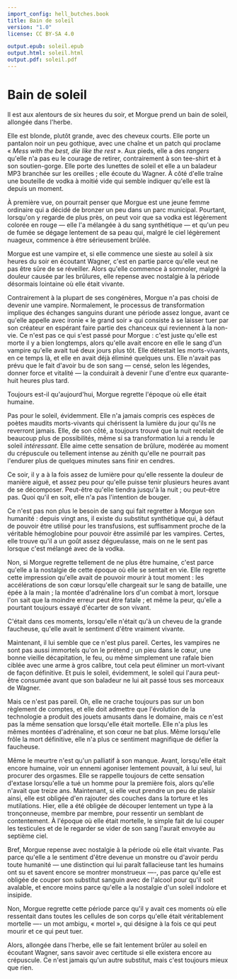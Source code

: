 ```yaml
---
import_config: hell_butches.book
title: Bain de soleil
version: "1.0"
license: CC BY-SA 4.0

output.epub: soleil.epub
output.html: soleil.html
output.pdf: soleil.pdf
---
```


Bain de soleil
==============

Il est aux alentours de six heures du soir, et Morgue prend un
bain de soleil, allongée dans l'herbe. 

Elle est blonde, plutôt grande, avec des cheveux courts. Elle porte un
pantalon noir un peu gothique, avec une chaîne et un patch qui
proclame « *Mess with the best, die like the rest* ». Aux pieds, elle
a des *rangers* qu'elle n'a pas eu le courage de retirer,
contrairement à son tee-shirt et à son soutien-gorge. Elle porte des
lunettes de soleil et elle a un
baladeur MP3 branchée sur les oreilles ; elle écoute du Wagner. À côté
d'elle traîne une bouteille de vodka à moitié vide qui semble indiquer
qu'elle est là  depuis un moment.

À première vue, on pourrait penser que Morgue est une jeune femme
ordinaire qui a décidé de bronzer un peu dans un parc
municipal. Pourtant, lorsqu'on y regarde de plus près, on peut voir
que sa vodka est légèrement colorée en rouge — elle l'a mélangée à du
sang synthétique — et qu'un peu de fumée se dégage lentement
de sa peau qui, malgré le ciel légèrement nuageux, commence à être
sérieusement brûlée. 

Morgue est une vampire et, si elle commence une sieste au soleil à six
heures du soir en écoutant Wagner, c'est en partie parce qu'elle veut
ne pas être sûre de se réveiller. Alors
qu'elle commence à somnoler, malgré la douleur causée par les brûlures,
elle repense avec nostalgie à la période désormais lointaine où elle
était vivante. 

Contrairement à la plupart de ses congénères, Morgue n'a pas choisi de
devenir une vampire. Normalement, le processus de transformation
implique des échanges sanguins durant une période assez longue, avant
ce qu'elle appelle avec ironie « le grand soir » qui consiste à
se laisser tuer par son créateur en espérant faire partie des chanceux
qui reviennent à la non-vie. Ce n'est pas ce qui s'est passé pour
Morgue : c'est juste qu'elle est morte il y a bien longtemps, alors
qu'elle avait encore en elle le sang d'un vampire qu'elle avait tué
deux jours plus tôt. Elle détestait les morts-vivants, en ce temps là,
et elle en avait déjà éliminé quelques uns. Elle n'avait pas prévu que
le fait d'avoir bu de son sang — censé, selon les légendes, donner
force et vitalité — la conduirait à devenir l'une d'entre eux
quarante-huit heures plus tard.

Toujours est-il qu'aujourd'hui, Morgue regrette l'époque où elle était
humaine.

Pas pour le soleil, évidemment. Elle n'a jamais compris ces espèces de
poètes maudits morts-vivants qui chérissent la lumière du jour qu'ils ne
reverront jamais. Elle, de son côté, a toujours trouvé que la nuit
recelait de beaucoup plus de possibilités, même si sa transformation
lui a rendu le soleil *intéressant*. Elle aime
cette sensation de brûlure, modérée au moment du crépuscule ou
tellement intense au zénith qu'elle ne pourrait pas l'endurer plus de
quelques minutes sans finir en cendres. 

Ce soir, il y a à la fois assez de lumière pour qu'elle ressente la
douleur de manière aiguë, et assez peu pour qu'elle puisse tenir
plusieurs heures avant de se décomposer.  Peut-être qu'elle tiendra
jusqu'à la nuit ; ou peut-être pas. Quoi qu'il en soit, elle n'a pas
l'intention de bouger.

Ce n'est pas non plus le besoin de sang qui fait regretter à Morgue
son humanité : depuis vingt ans, il existe du substitut synthétique
qui, à défaut de pouvoir être utilisé pour les transfusions, est
suffisamment proche de la véritable hémoglobine pour pouvoir être assimilé par
les vampires. Certes, elle trouve qu'il a un goût assez dégueulasse, mais
on ne le sent pas lorsque c'est mélangé avec de la vodka. 

Non, si Morgue regrette tellement de ne plus être humaine, c'est parce
qu'elle a la nostalgie de cette époque où elle se sentait en
vie. Elle regrette cette impression qu'elle avait de pouvoir mourir à
tout moment : les accélérations de son cœur lorsqu'elle chargeait sur le sang de
bataille, une épée à la main ; la montée d'adrénaline lors d'un combat
à mort, lorsque l'on sait que la moindre erreur peut être fatale ; et même la peur,
qu'elle a pourtant toujours essayé d'écarter de son vivant.

C'était dans ces moments, lorsqu'elle n'était qu'à un cheveu de la
grande faucheuse, qu'elle avait le sentiment d'être vraiment vivante. 

Maintenant, il lui semble que ce n'est plus pareil. Certes, les
vampires ne sont pas aussi immortels qu'on le prétend ; un pieu dans
le cœur, une bonne vieille décapitation, le feu, ou même simplement
une rafale bien ciblée avec une arme à gros calibre, tout cela peut
éliminer un mort-vivant de façon définitive. Et puis le soleil,
évidemment, le soleil qui l'aura peut-être consumée avant que son
baladeur ne lui ait passé tous ses morceaux de Wagner. 

Mais ce n'est pas pareil. Oh, elle ne crache toujours pas sur un bon
règlement de comptes, et elle doit admettre que l'évolution de la
technologie a produit des jouets amusants dans le domaine, mais ce
n'est pas la même sensation que lorsqu'elle était mortelle. Elle n'a
plus les mêmes montées d'adrénaline, et son cœur ne bat plus. Même
lorsqu'elle frôle la mort définitive, elle n'a plus ce sentiment
magnifique de défier la faucheuse. 

Même le meurtre n'est qu'un palliatif à son manque. Avant, lorsqu'elle
était encore humaine, voir un ennemi agoniser lentement pouvait, à lui
seul, lui procurer des orgasmes. Elle se rappelle toujours de cette
sensation d'extase lorsqu'elle a tué un homme pour la première fois,
alors qu'elle n'avait que treize ans. Maintenant, si elle veut prendre un 
peu de plaisir ainsi, elle est obligée d'en rajouter des
couches dans la torture et les mutilations. Hier, elle a été obligée
de découper lentement un type à la tronçonneuse, membre par membre,
pour ressentir un semblant de contentement. À l'époque où elle était
mortelle, le simple fait de lui couper les testicules et de le
regarder se vider de son sang l'aurait envoyée au septième ciel.

Bref, Morgue repense avec nostalgie à la période où elle était
vivante. Pas parce qu'elle a le sentiment d'être devenue un monstre ou
d'avoir perdu toute humanité — une distinction qui lui paraît
fallacieuse tant les humains ont su et savent encore se montrer
monstrueux —-, pas parce qu'elle est obligée de couper son substitut
sanguin avec de l'alcool pour qu'il soit avalable, et encore
moins parce qu'elle a la nostalgie d'un soleil indolore et insipide.

Non, Morgue regrette cette période parce qu'il y avait ces moments où
elle ressentait dans toutes les cellules de son corps qu'elle était
véritablement mortelle —- un mot ambigu, « mortel », qui désigne à
la fois ce qui peut mourir et ce qui peut tuer. 

Alors, allongée dans l'herbe, elle se fait lentement brûler au soleil
en écoutant Wagner, sans savoir avec certitude si elle existera encore
au crépuscule. Ce n'est jamais qu'un autre substitut, mais c'est
toujours mieux que rien.
